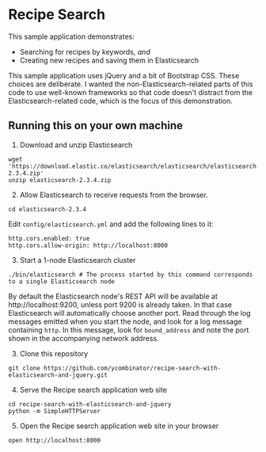 # Recipe Search
This sample application demonstrates:

* Searching for recipes by keywords, _and_
* Creating new recipes and saving them in Elasticsearch

This sample application uses jQuery and a bit of Bootstrap CSS. These choices are deliberate. I wanted the non-Elasticsearch-related parts of this code to use well-known frameworks so that code doesn't distract from the Elasticsearch-related code, which is the focus of this demonstration.

## Running this on your own machine

1. Download and unzip Elasticsearch

  ```
  wget 'https://download.elastic.co/elasticsearch/elasticsearch/elasticsearch-2.3.4.zip'
  unzip elasticsearch-2.3.4.zip
  ```

2. Allow Elasticsearch to receive requests from the browser.

  ```
  cd elasticsearch-2.3.4
  ```

  Edit `config/elasticsearch.yml` and add the following lines to it:

  ```
  http.cors.enabled: true
  http.cors.allow-origin: http://localhost:8000
  ```

3. Start a 1-node Elasticsearch cluster

  ```
  ./bin/elasticsearch # The process started by this command corresponds to a single Elasticsearch node
  ```

  By default the Elasticsearch node's REST API will be available at http://localhost:9200, unless port 9200 is already taken. In that case Elasticsearch will automatically choose another port. Read through the log messages emitted when you start the node, and look for a log message containing `http`. In this message, look for `bound_address` and note the port shown in the accompanying network address.

3. Clone this repository

  ```
  git clone https://github.com/ycombinator/recipe-search-with-elasticsearch-and-jquery.git
  ```

4. Serve the Recipe search application web site

  ```
  cd recipe-search-with-elasticsearch-and-jquery
  python -m SimpleHTTPServer
  ```

5. Open the Recipe search application web site in your browser

  ```
  open http://localhost:8000
  ```
